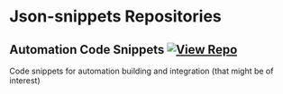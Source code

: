 # Json-snippets Repositories

## Automation Code Snippets [![View Repo](https://img.shields.io/badge/view-repo-green)](https://github.com/danielrosehill/Automation-Code-Snippets)
Code snippets for automation building and integration (that might be of interest)


